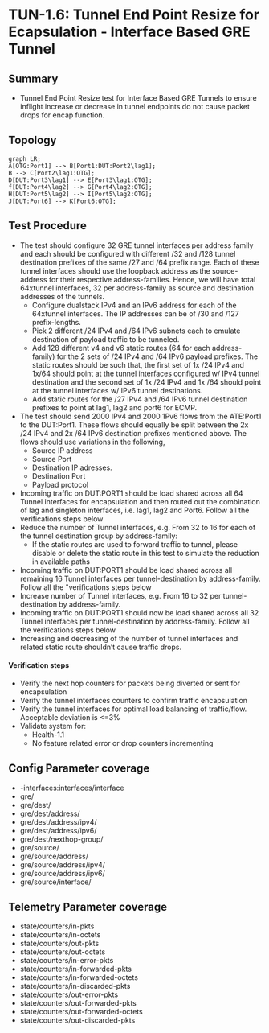 # TUN-1.6: Tunnel End Point Resize for Ecapsulation - Interface Based GRE Tunnel

## Summary
* Tunnel End Point Resize test for Interface Based GRE Tunnels to ensure inflight increase or decrease in tunnel endpoints do not cause packet drops for encap function.

## Topology

```mermaid
graph LR; 
A[OTG:Port1] --> B[Port1:DUT:Port2\lag1];
B --> C[Port2\lag1:OTG];
D[DUT:Port3\lag1] --> E[Port3\lag1:OTG];
f[DUT:Port4\lag2] --> G[Port4\lag2:OTG];
H[DUT:Port5\lag2] --> I[Port5\lag2:OTG];
J[DUT:Port6] --> K[Port6:OTG];
```



## Test Procedure
 *   The test should configure 32 GRE tunnel interfaces per address family and each should be configured with different /32 and /128 tunnel destination prefixes of the same /27 and /64 prefix range. Each of these tunnel interfaces should use the loopback address as the source-address for their respective address-families. Hence, we will have total 64xtunnel interfaces, 32 per address-family as source and destination addresses of the tunnels.
        * Configure dualstack IPv4 and an IPv6 address for each of the 64xtunnel interfaces. The IP addresses can be of /30 and /127 prefix-lengths.
        * Pick 2 different /24 IPv4 and /64 IPv6 subnets each to emulate destination of payload traffic to be tunneled.
        * Add 128 different v4 and v6 static routes (64 for each address-family) for the 2 sets of /24 IPv4 and /64 IPv6 payload prefixes. The static routes should be such that, the first set of 1x /24 IPv4 and 1x/64 should point at the tunnel interfaces configured w/ IPv4 tunnel destination and the second set of 1x /24 IPv4 and 1x /64 should point at the tunnel interfaces w/ IPv6 tunnel destinations.
        * Add static routes for the /27 IPv4 and /64 IPv6 tunnel destination prefixes to point at lag1, lag2 and port6 for ECMP.
 *   The test should send 2000 IPv4 and 2000 1Pv6 flows from the ATE:Port1 to the DUT:Port1. These flows should equally be split between the 2x /24 IPv4 and 2x /64 IPv6 destination prefixes mentioned above. The flows should use variations in the following,
        * Source IP address
        * Source Port
        * Destination IP adresses.
        * Destination Port
        * Payload protocol
 *   Incoming traffic on DUT:PORT1 should be load shared across all 64 Tunnel interfaces for encapsulation and then routed out the combination of lag and singleton interfaces, i.e. lag1, lag2 and Port6. Follow all the verifications steps below
 *   Reduce the number of Tunnel interfaces, e.g. From 32 to 16 for each of the tunnel destination group by address-family:
        * If the static routes are used to forward traffic to tunnel, please disable or delete the static route in this test to simulate the reduction in available paths
 *   Incoming traffic on DUT:PORT1 should be load shared across all remaining 16 Tunnel interfaces per tunnel-destination by address-family. Follow all the "verifications steps below
 *   Increase number of Tunnel interfaces, e.g. From 16 to 32 per tunnel-destination by address-family.
 *   Incoming traffic on DUT:PORT1 should now be load shared across all 32 Tunnel interfaces per tunnel-destination by address-family. Follow all the verifications steps below
 *   Increasing and decreasing of the number of tunnel interfaces and related static route shouldn’t cause traffic drops.

#### Verification steps
 *   Verify the next hop counters for packets being diverted or sent for encapsulation
 *   Verify the tunnel interfaces counters to confirm traffic encapsulation
 *   Verify the tunnel interfaces for optimal load balancing of traffic/flow. Acceptable deviation is <=3%
 *   Validate system for:
        * Health-1.1
        * No feature related error or drop counters incrementing
        

    
## Config Parameter coverage

*   -interfaces:interfaces/interface 
*   gre/ 
*   gre/dest/ 
*   gre/dest/address/ 
*   gre/dest/address/ipv4/ 
*   gre/dest/address/ipv6/ 
*   gre/dest/nexthop-group/ 
*   gre/source/ 
*   gre/source/address/ 
*   gre/source/address/ipv4/ 
*   gre/source/address/ipv6/ 
*   gre/source/interface/ 

## Telemetry Parameter coverage

*   state/counters/in-pkts 
*   state/counters/in-octets 
*   state/counters/out-pkts 
*   state/counters/out-octets 
*   state/counters/in-error-pkts 
*   state/counters/in-forwarded-pkts 
*   state/counters/in-forwarded-octets 
*   state/counters/in-discarded-pkts 
*   state/counters/out-error-pkts 
*   state/counters/out-forwarded-pkts 
*   state/counters/out-forwarded-octets 
*   state/counters/out-discarded-pkts 
